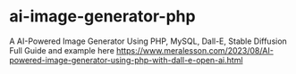 # ai-image-generator-php
A AI-Powered Image Generator Using PHP, MySQL, Dall-E, Stable Diffusion
Full Guide and example here https://www.meralesson.com/2023/08/AI-powered-image-generator-using-php-with-dall-e-open-ai.html

